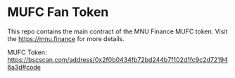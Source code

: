 
# MUFC Fan Token

This repo contains the main contract of the MNU Finance MUFC token. Visit the https://mnu.finance for more details.

MUFC Token: https://bscscan.com/address/0x2f0b0434fb72bd244b7f102d1fc9c2d721946a3d#code
